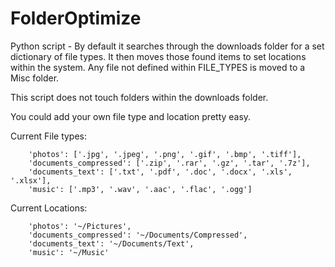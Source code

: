 # FolderOptimize
Python script - By default it searches through the downloads folder for a set dictionary of file types. It then moves those found items to set locations within the system. Any file not defined within FILE_TYPES is moved to a Misc folder.

This script does not touch folders within the downloads folder.

You could add your own file type and location pretty easy.

Current File types:
```
    'photos': ['.jpg', '.jpeg', '.png', '.gif', '.bmp', '.tiff'],
    'documents_compressed': ['.zip', '.rar', '.gz', '.tar', '.7z'],
    'documents_text': ['.txt', '.pdf', '.doc', '.docx', '.xls', '.xlsx'],
    'music': ['.mp3', '.wav', '.aac', '.flac', '.ogg']
```

Current Locations:
```
    'photos': '~/Pictures',
    'documents_compressed': '~/Documents/Compressed',
    'documents_text': '~/Documents/Text',
    'music': '~/Music'
```
